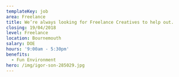 ```yaml
---
templateKey: job
area: Freelance
title: We’re always looking for Freelance Creatives to help out.
closing: 19/04/2018
level: Freelance
location: Bournemouth
salary: DOE
hours: '9:00am - 5:30pm'
benefits:
  - Fun Environment
hero: /img/igor-son-285029.jpg
---
```


